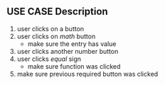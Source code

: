 USE CASE Description
--------------------

1. user clicks on a button
2. user clicks on *math* button
    * make sure the entry has value
3. user clicks another number button
4. user clicks *equal* sign
    * make sure function was clicked
5. make sure previous required button was clicked


